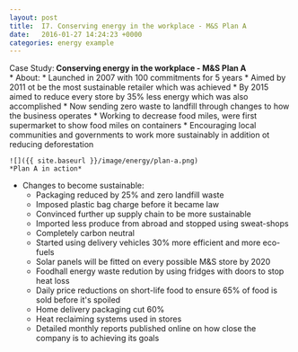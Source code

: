 ```yaml
---
layout: post
title:  I7. Conserving energy in the workplace - M&S Plan A
date:   2016-01-27 14:24:23 +0000
categories: energy example
---
```


<div class="know know-info">
<i class="fa fa-book" aria-hidden="true"> </i> Case Study:<b>
Conserving energy in the workplace - M&S Plan A
</b></div>
* About:
	* Launched in 2007 with 100 commitments for 5 years
	* Aimed by 2011 ot be the most sustainable retailer which was achieved
	* By 2015 aimed to reduce every store by 35% less energy which was also accomplished
	* Now sending zero waste to landfill through changes to how the business operates
	* Working to decrease food miles, were first supermarket to show food miles on containers
	* Encouraging local communities and governments to work more sustainably in addition ot reducing deforestation
	
	![]({{ site.baseurl }}/image/energy/plan-a.png)
	*Plan A in action*

* Changes to become sustainable:
	* Packaging reduced by 25% and zero landfill waste
	* Imposed plastic bag charge before it became law
	* Convinced further up supply chain to be more sustainable
	* Imported less produce from abroad and stopped using sweat-shops
	* Completely carbon neutral
	* Started using delivery vehicles 30% more efficient and more eco-fuels
	* Solar panels will be fitted on every possible M&S store by 2020
	* Foodhall energy waste redution by using fridges with doors to stop heat loss
	* Daily price reductions on short-life food to ensure 65% of food is sold before it's spoiled
	* Home delivery packaging cut 60%
	* Heat reclaiming systems used in stores
	* Detailed monthly reports published online on how close the company is to achieving its goals